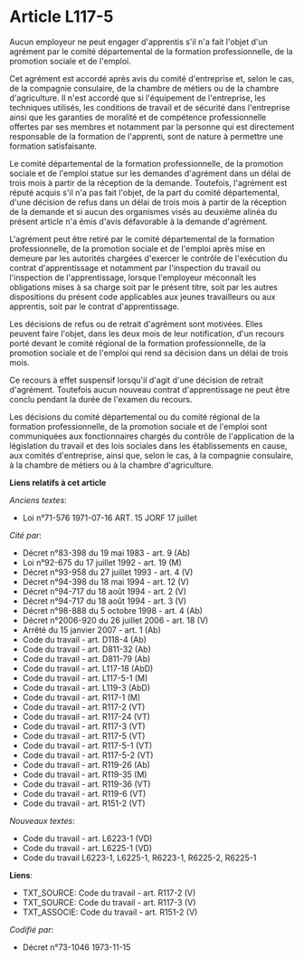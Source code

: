 # Article L117-5

Aucun employeur ne peut engager d'apprentis s'il n'a fait l'objet d'un agrément par le comité départemental de la formation
professionnelle, de la promotion sociale et de l'emploi.

Cet agrément est accordé après avis du comité d'entreprise et, selon le cas, de la compagnie consulaire, de la chambre de
métiers ou de la chambre d'agriculture. Il n'est accordé que si l'équipement de l'entreprise, les techniques utilisés, les
conditions de travail et de sécurité dans l'entreprise ainsi que les garanties de moralité et de compétence professionnelle
offertes par ses membres et notamment par la personne qui est directement responsable de la formation de l'apprenti, sont de
nature à permettre une formation satisfaisante.

Le comité départemental de la formation professionnelle, de la promotion sociale et de l'emploi statue sur les demandes
d'agrément dans un délai de trois mois à partir de la réception de la demande. Toutefois, l'agrément est réputé acquis s'il
n'a pas fait l'objet, de la part du comité départemental, d'une décision de refus dans un délai de trois mois à partir de la
réception de la demande et si aucun des organismes visés au deuxième alinéa du présent article n'a émis d'avis défavorable à
la demande d'agrément.

L'agrément peut être retiré par le comité départemental de la formation professionnelle, de la promotion sociale et de
l'emploi après mise en demeure par les autorités chargées d'exercer le contrôle de l'exécution du contrat d'apprentissage et
notamment par l'inspection du travail ou l'inspection de l'apprentissage, lorsque l'employeur méconnaît les obligations mises
à sa charge soit par le présent titre, soit par les autres dispositions du présent code applicables aux jeunes travailleurs
ou aux apprentis, soit par le contrat d'apprentissage.

Les décisions de refus ou de retrait d'agrément sont motivées. Elles peuvent faire l'objet, dans les deux mois de leur
notification, d'un recours porté devant le comité régional de la formation professionnelle, de la promotion sociale et de
l'emploi qui rend sa décision dans un délai de trois mois.

Ce recours à effet suspensif lorsqu'il d'agit d'une décision de retrait d'agrément. Toutefois aucun nouveau contrat
d'apprentissage ne peut être conclu pendant la durée de l'examen du recours.

Les décisions du comité départemental ou du comité régional de la formation professionnelle, de la promotion sociale et de
l'emploi sont communiquées aux fonctionnaires chargés du contrôle de l'application de la législation du travail et des lois
sociales dans les établissements en cause, aux comités d'entreprise, ainsi que, selon le cas, à la compagnie consulaire, à la
chambre de métiers ou à la chambre d'agriculture.

**Liens relatifs à cet article**

_Anciens textes_:

  - Loi n°71-576 1971-07-16 ART. 15 JORF 17 juillet

_Cité par_:

  - Décret n°83-398 du 19 mai 1983 - art. 9 (Ab)
  - Loi n°92-675 du 17 juillet 1992 - art. 19 (M)
  - Décret n°93-958 du 27 juillet 1993 - art. 4 (V)
  - Décret n°94-398 du 18 mai 1994 - art. 12 (V)
  - Décret n°94-717 du 18 août 1994 - art. 2 (V)
  - Décret n°94-717 du 18 août 1994 - art. 3 (V)
  - Décret n°98-888 du 5 octobre 1998 - art. 4 (Ab)
  - Décret n°2006-920 du 26 juillet 2006 - art. 18 (V)
  - Arrêté du 15 janvier 2007 - art. 1 (Ab)
  - Code du travail - art. D118-4 (Ab)
  - Code du travail - art. D811-32 (Ab)
  - Code du travail - art. D811-79 (Ab)
  - Code du travail - art. L117-18 (AbD)
  - Code du travail - art. L117-5-1 (M)
  - Code du travail - art. L119-3 (AbD)
  - Code du travail - art. R117-1 (M)
  - Code du travail - art. R117-2 (VT)
  - Code du travail - art. R117-24 (VT)
  - Code du travail - art. R117-3 (VT)
  - Code du travail - art. R117-5 (VT)
  - Code du travail - art. R117-5-1 (VT)
  - Code du travail - art. R117-5-2 (VT)
  - Code du travail - art. R119-26 (Ab)
  - Code du travail - art. R119-35 (M)
  - Code du travail - art. R119-36 (VT)
  - Code du travail - art. R119-6 (VT)
  - Code du travail - art. R151-2 (VT)

_Nouveaux textes_:

  - Code du travail - art. L6223-1 (VD)
  - Code du travail - art. L6225-1 (VD)
  - Code du travail L6223-1, L6225-1, R6223-1, R6225-2, R6225-1

**Liens**:

  - TXT_SOURCE: Code du travail - art. R117-2 (V)
  - TXT_SOURCE: Code du travail - art. R117-3 (V)
  - TXT_ASSOCIE: Code du travail - art. R151-2 (V)

_Codifié par_:

  - Décret n°73-1046 1973-11-15
